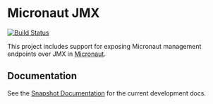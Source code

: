 # Micronaut JMX

[![Build Status](https://travis-ci.org/micronaut-projects/micronaut-jmx.svg?branch=master)](https://travis-ci.org/micronaut-projects/micronaut-jmx)

This project includes support for exposing Micronaut management endpoints over JMX in [Micronaut](http://micronaut.io).

## Documentation

See the [Snapshot Documentation](https://micronaut-projects.github.io/micronaut-jmx/snapshot/guide) for the current development docs.
